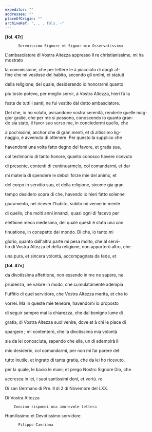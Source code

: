 ```yaml
---
expeditor: ""
addressee: ""
placeOfOrigin: ""
archiveRef: ", , , fols. -"
---
```



    
      
        
**[fol. 47r]**

        
            

          Serenissimo Signore et Signor mio Osservatissimo
        


        
            
L'ambasciatore di Vostra Altezza appresso il re christianissimo, mi ha mostrato
            
la commissione, che per lettere le à piacciuto di dargli af-  
fine che mi vestisse del habito, secondo gli ordini, et statuti
            
della religione; del quale, desiderando io honorarmi quanto
            
piu tosto potevo, per meglio servir, à Vostra Altezza, hieri fù la
            
festa de tutti i santi, ne fui vestito dal detto ambasciatore.
            
Del che, io ho voluto, avisandone vostra serenità, renderle quelle mag-  
gior gratie, che per me si possono, conoscendo io quanto gran-  
de sia stato, il favor suo verso me, in conciedermi quello, che
            
a pochissimi, anchor che di gran menti, et di altissimo lig-  
naggio, è avvenuto di ottenere. Per questo la supplico che
            
havendomi una volta fatto degno del favore, et gratia sua,
            
col testimonio di tanto honore, quanto conosco havere ricevuto
            
di presente, contenti di continuarmelo, col comandarmi, et dar
            
mi materia di spendere le deboli forze mie del animo, et
            
del corpo in servitio suo, et della religione, sicome gia gran
            
tempo desidero sopra di che, havendo io hieri fatto solenne
            
giuramento, nel ricever l'habito, subito mi venne in mente
            
di quello, che molti anni innanzi, quasi ogni di facevo per
            
elettione meco medesimo, del quale questi è stata una con
            
tinuatione, in conspetto del mondo. Di che, io tanto mi
            
glorio, quanto dall'altra parte mi pesa molto, che al servi-  
tio di Vostra Altezza et della religione, non apporterò altro, che
            
una pura, et sincera volontà, accompagnata da fede, et
        


        
**[fol. 47v]**

        
            
da divotissima affettione, non essendo in me ne sapere, ne
            
prudenza, ne valore in modo, che cumulatamente adempia
            
l'uffitio di quel servidore, che Vostra Altezza merita, et che io
            
vorrei. Ma in queste mie tenebre, havendomi io proposto
            
di seguir sempre mai la chiarezza, che dal benigno lume di
            
gratia, di Vostra Altezza suol venire, dove et à chi le piace di
            
spargere ; mi contenterò, che la divotissima mia volontà
            
sia da lei conosciuta, sapendo che ella, un di adempirà il
            
mio desiderio, col comandarmi, per non mi far parere del
            
tutto inutile, et ingrato di tanta gratia, che da lei ho ricevuto,
            
per la quale, le bacio le mani; et prego Nostro Signore Dio, che
            
accresca in lei, i suoi santissimi doni, et vertú. re
            
Di san Germano di Pre. Il di 2 di Novembre del LXX.
        


        
            
Di Vostra Altezza
        


        Concino rispondi una amorevole lettera
        
            
Humilissimo et Devotissimo servidore
            

          Filippo Cavriana
        


      
    
  